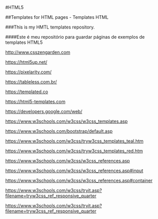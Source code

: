 #HTML5

##Templates for HTML pages - Templates HTML

###This is my HMTL templates repository.

####Este é meu repositório para guardar páginas de exemplos de templates HTML5


http://www.csszengarden.com

https://html5up.net/

https://pixelarity.com/

https://tableless.com.br/

https://templated.co

https://html5-templates.com

https://developers.google.com/web/

https://www.w3schools.com/w3css/w3css_templates.asp

https://www.w3schools.com/bootstrap/default.asp

https://www.w3schools.com/w3css/tryw3css_templates_teal.htm

https://www.w3schools.com/w3css/tryw3css_templates_red.htm

https://www.w3schools.com/w3css/w3css_references.asp

https://www.w3schools.com/w3css/w3css_references.asp#input

https://www.w3schools.com/w3css/w3css_references.asp#container

https://www.w3schools.com/w3css/tryit.asp?filename=tryw3css_ref_responsive_quarter

https://www.w3schools.com/w3css/tryit.asp?filename=tryw3css_ref_responsive_quarter


